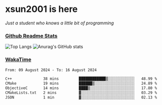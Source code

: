 # xsun2001 is here

*Just a student who knows a little bit of programming*

### [Github Readme Stats](https://github.com/anuraghazra/github-readme-stats)

![Top Langs](https://github-readme-stats.vercel.app/api/top-langs/?username=xsun2001&layout=compact&theme=radical) ![Anurag's GitHub stats](https://github-readme-stats.vercel.app/api?username=xsun2001&show_icons=true&theme=radical)

### [WakaTime](https://wakatime.com)

<!--START_SECTION:waka-->

```txt
From: 09 August 2024 - To: 16 August 2024

C++              38 mins         ████████████▒░░░░░░░░░░░░   48.99 %
CMake            19 mins         ██████▒░░░░░░░░░░░░░░░░░░   24.89 %
ObjectiveC       14 mins         ████▒░░░░░░░░░░░░░░░░░░░░   17.80 %
CMakeLists.txt   2 mins          ▓░░░░░░░░░░░░░░░░░░░░░░░░   03.29 %
JSON             1 min           ▓░░░░░░░░░░░░░░░░░░░░░░░░   02.13 %
```

<!--END_SECTION:waka-->

